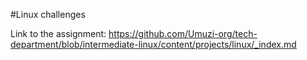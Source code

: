 #Linux challenges

Link to the assignment: https://github.com/Umuzi-org/tech-department/blob/intermediate-linux/content/projects/linux/_index.md
